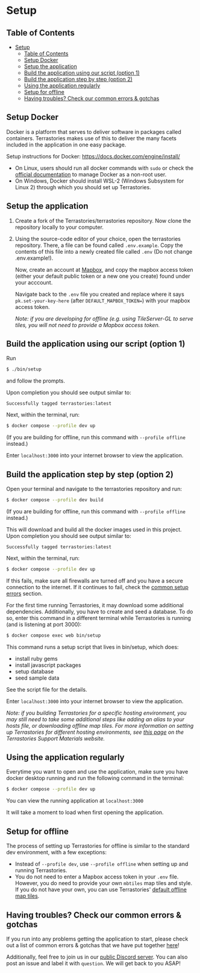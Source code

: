 # Setup

## Table of Contents

- [Setup](#setup)
  - [Table of Contents](#table-of-contents)
  - [Setup Docker](#setup-docker)
  - [Setup the application](#setup-the-application)
  - [Build the application using our script (option 1)](#build-the-application-using-our-script-option-1)
  - [Build the application step by step (option 2)](#build-the-application-step-by-step-option-2)
  - [Using the application regularly](#using-the-application-regularly)
  - [Setup for offline](#setup-for-offline)
  - [Having troubles? Check our common errors \& gotchas](#having-troubles-check-our-common-errors--gotchas)

## Setup Docker

Docker is a platform that serves to deliver software in packages called containers. Terrastories makes use of this to deliver the many facets included in the application in one easy package. 

Setup instructions for Docker: https://docs.docker.com/engine/install/

* On Linux, users should run all docker commands with `sudo` or check the [official documentation](https://docs.docker.com/install/linux/linux-postinstall/) to manage Docker as a non-root user.
* On Windows, Docker should install WSL-2 (Windows Subsystem for Linux 2) through which you should set up Terrastories.

## Setup the application
1. Create a fork of the Terrastories/terrastories repository. Now clone the repository locally to your computer. 

2. Using the source-code editor of your choice, open the terrastories repository. There, a file can be found called `.env.example`. Copy the contents of this file into a newly created file called `.env` (Do not change .env.example!).

    Now, create an account at [Mapbox](https://mapbox.com/signup), and copy the mapbox access token (either your default public token or a new one you create) found under your acccount. 

    Navigate back to the `.env` file you created and replace where it says `pk.set-your-key-here` (after `DEFAULT_MAPBOX_TOKEN=`) with your mapbox access token. 

    *Note: if you are developing for offline (e.g. using TileServer-GL to serve tiles, you will not need to provide a Mapbox access token.*

## Build the application using our script (option 1)

Run
   ```sh
   $ ./bin/setup
   ```
and follow the prompts.

Upon completion you should see output similar to:

  ```
  Successfully tagged terrastories:latest
  ```

Next, within the terminal, run:

  ```sh
  $ docker compose --profile dev up
  ```

(If you are building for offline, run this command with `--profile offline` instead.)

Enter `localhost:3000` into your internet browser to view the application.
## Build the application step by step (option 2)

Open your terminal and navigate to the terrastories repository and run:

   ```sh
  $ docker compose --profile dev build
  ```

(If you are building for offline, run this command with `--profile offline` instead.)
    
This will download and build all the docker images used in this project. Upon completion you should see output similar to:

  ```
  Successfully tagged terrastories:latest
  ```

Next, within the terminal, run:

  ```sh
  $ docker compose --profile dev up
  ```

If this fails, make sure all firewalls are turned off and you have a secure connection to the internet. If it continues to fail, check 
the [common setup errors](#having-troubles-check-our-common-errors--gotchas) section. 

For the first time running Terrastories, it may download some additional dependencies. Additionally, you have to create and seed a database. To do so, enter this command in a different terminal while Terrastories is running (and is listening at port 3000):

  ```sh
  $ docker compose exec web bin/setup
  ```

This command runs a setup script that lives in bin/setup, which does:

- install ruby gems
- install javascript packages
- setup database
- seed sample data

See the script file for the details.

Enter `localhost:3000` into your internet browser to view the application.

*Note: if you building Terrastories for a specific hosting environment, you may still need to take some additional steps like adding an alias to your hosts file, or downloading offline map tiles. For more information on setting up Terrastories for different hosting environments, see [this page](https://docs.terrastories.app/setting-up-a-terrastories-server/hosting-environments) on the Terrastories Support Materials website.*

## Using the application regularly

Everytime you want to open and use the application, make sure you have docker desktop running and run the following command in the terminal: 

  ```sh
  $ docker compose --profile dev up
  ```

You can view the running application at `localhost:3000`

It will take a moment to load when first opening the application.

## Setup for offline

The process of setting up Terrastories for offline is similar to the standard dev environment, with a few exceptions:

* Instead of `--profile dev`, use `--profile offline` when setting up and running Terrastories.
* You do not need to enter a Mapbox access token in your `.env` file. However, you do need to provide your own `mbtiles` map tiles and style. If you do not have your own, you can use Terrastories' [default offline map tiles](https://github.com/Terrastories/default-offline-map).

## Having troubles? Check our common errors & gotchas

If you run into any problems getting the application to start, please check out a list of common errors & gotchas that we have put together [here](https://docs.google.com/document/d/1uSbQl56rAh3AA8Xm7IRZ8qepAMVN55ZOkAqQ8Kh423E/edit)!

Additionally, feel free to join us in our [public Discord server](https://discord.gg/KWRFDh3v73). You can also post an issue and label it with `question`. We will get back to you ASAP!

